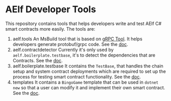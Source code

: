 # AElf Developer Tools

This repository contains tools that helps developers write and test AElf C# smart contracts more easily. The tools are:

1. aelf.tools
   An MsBuild tool that is based on [gRPC Tool](https://github.com/grpc/grpc/tree/master/src/csharp/Grpc.Tools). It helps 
   developers generate protobuf/grpc code. See the [doc](aelf.tools/AElf.Tools/README.md).
2. aelf.contractdetector
   Currently it's only used by `aelf.boilerplate.testbase`, it's to detect the dependencies that are Contracts.
   See the [doc](aelf.contractdetector/AElf.ContractDetector/README.md).
3. aelf.boilerplate.testbase
   It contains the `TestBase`, that handles the chain setup and system contract deployments which are required to set up
   the process for testing smart contract functionality. See the [doc](aelf.boilerplate.testbase/AElf.Boilerplate.TestBase/README.md).
4. templates
   It contains a `BingoGame` template that can be used in `dotnet new` so that a user can modify it and implement their own
   smart contract. See the [doc](templates/README.md).
